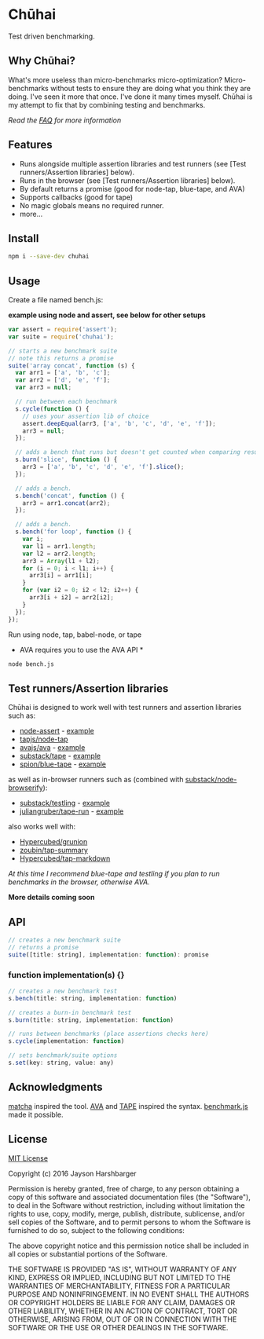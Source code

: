 # Chūhai

Test driven benchmarking.

## Why Chūhai?

What's more useless than micro-benchmarks micro-optimization?  Micro-benchmarks without tests to ensure they are doing what you think they are doing.  I've seen it more that once.  I've done it many times myself.  Chūhai is my attempt to fix that by combining testing and benchmarks.

*Read the [FAQ](https://github.com/Hypercubed/chuhai/wiki/FAQ) for more information*

## Features

* Runs alongside multiple assertion libraries and test runners (see [Test runners/Assertion libraries] below).
* Runs in the browser (see [Test runners/Assertion libraries] below).
* By default returns a promise (good for node-tap, blue-tape, and AVA)
* Supports callbacks (good for tape)
* No magic globals means no required runner.
* more...

## Install

```sh
npm i --save-dev chuhai
```

## Usage

Create a file named bench.js:

**example using node and assert, see below for other setups**

```js
var assert = require('assert');
var suite = require('chuhai');

// starts a new benchmark suite
// note this returns a promise
suite('array concat', function (s) {
  var arr1 = ['a', 'b', 'c'];
  var arr2 = ['d', 'e', 'f'];
  var arr3 = null;

  // run between each benchmark
  s.cycle(function () {
    // uses your assertion lib of choice
    assert.deepEqual(arr3, ['a', 'b', 'c', 'd', 'e', 'f']);
    arr3 = null;
  });

  // adds a bench that runs but doesn't get counted when comparing results to others.
  s.burn('slice', function () {
    arr3 = ['a', 'b', 'c', 'd', 'e', 'f'].slice();
  });

  // adds a bench.
  s.bench('concat', function () {
    arr3 = arr1.concat(arr2);
  });

  // adds a bench.
  s.bench('for loop', function () {
    var i;
    var l1 = arr1.length;
    var l2 = arr2.length;
    arr3 = Array(l1 + l2);
    for (i = 0; i < l1; i++) {
      arr3[i] = arr1[i];
    }
    for (var i2 = 0; i2 < l2; i2++) {
      arr3[i + i2] = arr2[i2];
    }
  });
});
```

Run using node, tap, babel-node, or tape

* AVA requires you to use the AVA API *

```sh
node bench.js
```

## Test runners/Assertion libraries

Chūhai is designed to work well with test runners and assertion libraries such as:

- [node-assert](https://nodejs.org/api/assert.html) - [example](./test/fixtures/assert)
- [tapjs/node-tap](https://github.com/tapjs/node-tap)
- [avajs/ava](https://github.com/avajs/ava) - [example](./test/fixtures/ava)
- [substack/tape](https://github.com/substack/tape) - [example](./test/fixtures/tape)
- [spion/blue-tape](https://github.com/spion/blue-tape) - [example](./test/fixtures/bluetape)

as well as in-browser runners such as (combined with  [substack/node-browserify](https://github.com/substack/node-browserify)):

- [substack/testling](https://github.com/substack/testling) - [example](https://github.com/Hypercubed/chuhai/blob/master/package.json#L12)
- [juliangruber/tape-run](https://github.com/juliangruber/tape-run) - [example](https://github.com/Hypercubed/chuhai/blob/dev/package.json#L12)

also works well with:

- [Hypercubed/grunion](https://github.com/Hypercubed/grunion)
- [zoubin/tap-summary](https://github.com/zoubin/tap-summary)
- [Hypercubed/tap-markdown](https://github.com/Hypercubed/tap-markdown)

*At this time I recommend blue-tape and testling if you plan to run benchmarks in the browser, otherwise AVA.*

**More details coming soon**

## API

```js
// creates a new benchmark suite
// returns a promise
suite([title: string], implementation: function): promise
```

### function implementation(s) {}

```js
// creates a new benchmark test
s.bench(title: string, implementation: function)
```

```js
// creates a burn-in benchmark test
s.burn(title: string, implementation: function)
```

```js
// runs between benchmarks (place assertions checks here)
s.cycle(implementation: function)
```

```js
// sets benchmark/suite options
s.set(key: string, value: any)
```

## Acknowledgments

[matcha](https://github.com/logicalparadox/matcha) inspired the tool.  [AVA](https://github.com/avajs/ava) and [TAPE](https://github.com/substack/tape) inspired the syntax.  [benchmark.js](https://github.com/bestiejs/benchmark.js) made it possible.

## License

[MIT License](http://en.wikipedia.org/wiki/MIT_License)

Copyright (c) 2016 Jayson Harshbarger

Permission is hereby granted, free of charge, to any person obtaining a copy of this software and associated documentation files (the "Software"), to deal in the Software without restriction, including without limitation the rights to use, copy, modify, merge, publish, distribute, sublicense, and/or sell copies of the Software, and to permit persons to whom the Software is furnished to do so, subject to the following conditions:

The above copyright notice and this permission notice shall be included in all copies or substantial portions of the Software.

THE SOFTWARE IS PROVIDED "AS IS", WITHOUT WARRANTY OF ANY KIND, EXPRESS OR IMPLIED, INCLUDING BUT NOT LIMITED TO THE WARRANTIES OF MERCHANTABILITY, FITNESS FOR A PARTICULAR PURPOSE AND NONINFRINGEMENT. IN NO EVENT SHALL THE AUTHORS OR COPYRIGHT HOLDERS BE LIABLE FOR ANY CLAIM, DAMAGES OR OTHER LIABILITY, WHETHER IN AN ACTION OF CONTRACT, TORT OR OTHERWISE, ARISING FROM, OUT OF OR IN CONNECTION WITH THE SOFTWARE OR THE USE OR OTHER DEALINGS IN THE SOFTWARE.
